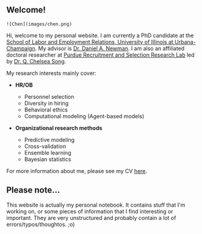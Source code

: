 ## Welcome!

````{margin}
![Chen](images/chen.png)
````

Hi, welcome to my personal website. I am currently a PhD candidate at the [School of Labor and Employment Relations, University of Illinois at Urbana-Champaign](https://ler.illinois.edu/about/faculty-staff/phd-candidates/tang-chen/). My advisor is [Dr. Daniel A. Newman](https://ler.illinois.edu/about/faculty-staff/faculty/newman-dan/). I am also an affiliated doctoral researcher at [Purdue Recruitment and Selection Research Lab](http://qchelseasong.com/) led by [Dr. Q. Chelsea Song](https://www.purdue.edu/hhs/psy/directory/faculty/Song_Q%20Chelsea.html).

My research interests mainly cover:

- **HR/OB**
  - Personnel selection
  - Diversity in hiring
  - Behavioral ethics
  - Computational modeling (Agent-based models)
  
- **Organizational research methods**
  - Predictive modeling
  - Cross-validation
  - Ensemble learning
  - Bayesian statistics

For more information about me, please see my CV [here](https://tangc.net/cv.html).

## Please note...

This website is actually my personal notebook. It contains stuff that I'm working on, or some pieces of information that I find interesting or important. They are very unstructured and probably contain a lot of errors/typos/thoughtos. ;o)